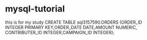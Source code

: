# mysql-tutorial
this is for my study
CREATE TABLE sql3157590.ORDERS
(ORDER_ID INTEGER PRIMARY KEY,ORDER_DATE DATE,AMOUNT NUMERIC,
CONTRIBUTER_ID INTEGER,CAMPAIGN_ID INTEGER);
